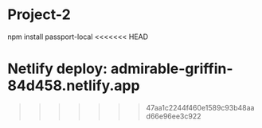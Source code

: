 # Project-2

npm install passport-local
<<<<<<< HEAD

Netlify deploy: admirable-griffin-84d458.netlify.app
=======
>>>>>>> 47aa1c2244f460e1589c93b48aad66e96ee3c922
